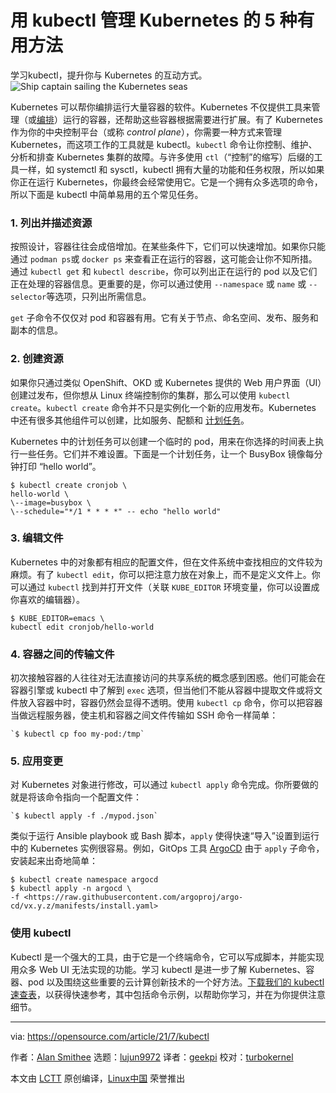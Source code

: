 [#]: subject: (5 useful ways to manage Kubernetes with kubectl)
[#]: via: (https://opensource.com/article/21/7/kubectl)
[#]: author: (Alan Smithee https://opensource.com/users/alansmithee)
[#]: collector: (lujun9972)
[#]: translator: (geekpi)
[#]: reviewer: (turbokernel)
[#]: publisher: ( )
[#]: url: ( )

用 kubectl 管理 Kubernetes 的 5 种有用方法
======
学习kubectl，提升你与 Kubernetes 的互动方式。
![Ship captain sailing the Kubernetes seas][1]

Kubernetes 可以帮你编排运行大量容器的软件。Kubernetes 不仅提供工具来管理（或[编排][2]）运行的容器，还帮助这些容器根据需要进行扩展。有了 Kubernetes 作为你的中央控制平台（或称 _control plane_），你需要一种方式来管理 Kubernetes，而这项工作的工具就是 kubectl。`kubectl` 命令让你控制、维护、分析和排查 Kubernetes 集群的故障。与许多使用 `ctl`（“控制”的缩写）后缀的工具一样，如 systemctl 和 sysctl，kubectl 拥有大量的功能和任务权限，所以如果你正在运行 Kubernetes，你最终会经常使用它。它是一个拥有众多选项的命令，所以下面是 kubectl 中简单易用的五个常见任务。

### 1\. 列出并描述资源

按照设计，容器往往会成倍增加。在某些条件下，它们可以快速增加。如果你只能通过 `podman ps`或 `docker ps` 来查看正在运行的容器，这可能会让你不知所措。通过 `kubectl get` 和 `kubectl describe`，你可以列出正在运行的 pod 以及它们正在处理的容器信息。更重要的是，你可以通过使用 `--namespace` 或 `name` 或 `--selector`等选项，只列出所需信息。

`get` 子命令不仅仅对 pod 和容器有用。它有关于节点、命名空间、发布、服务和副本的信息。

### 2\. 创建资源

如果你只通过类似 OpenShift、OKD 或 Kubernetes 提供的 Web 用户界面（UI）创建过发布，但你想从 Linux 终端控制你的集群，那么可以使用 `kubectl create`。`kubectl create` 命令并不只是实例化一个新的应用发布。Kubernetes 中还有很多其他组件可以创建，比如服务、配额和 [计划任务][3]。

Kubernetes 中的计划任务可以创建一个临时的 pod，用来在你选择的时间表上执行一些任务。它们并不难设置。下面是一个计划任务，让一个 BusyBox 镜像每分钟打印 “hello world”。


```
$ kubectl create cronjob \
hello-world \
\--image=busybox \
\--schedule="*/1 * * * *" -- echo "hello world"
```

### 3\. 编辑文件

Kubernetes 中的对象都有相应的配置文件，但在文件系统中查找相应的文件较为麻烦。有了 `kubectl edit`，你可以把注意力放在对象上，而不是定义文件上。你可以通过 `kubectl` 找到并打开文件（关联 `KUBE_EDITOR` 环境变量，你可以设置成你喜欢的编辑器）。


```
$ KUBE_EDITOR=emacs \
kubectl edit cronjob/hello-world
```

### 4\. 容器之间的传输文件

初次接触容器的人往往对无法直接访问的共享系统的概念感到困惑。他们可能会在容器引擎或 kubectl 中了解到 `exec` 选项，但当他们不能从容器中提取文件或将文件放入容器中时，容器仍然会显得不透明。使用 `kubectl cp` 命令，你可以把容器当做远程服务器，使主机和容器之间文件传输如 SSH 命令一样简单：


```
`$ kubectl cp foo my-pod:/tmp`
```

### 5\. 应用变更

对 Kubernetes 对象进行修改，可以通过 `kubectl apply` 命令完成。你所要做的就是将该命令指向一个配置文件：


```
`$ kubectl apply -f ./mypod.json`
```

类似于运行 Ansible playbook 或 Bash 脚本，`apply` 使得快速“导入”设置到运行中的 Kubernetes 实例很容易。例如，GitOps 工具 [ArgoCD][4] 由于 `apply` 子命令，安装起来出奇地简单：


```
$ kubectl create namespace argocd
$ kubectl apply -n argocd \
-f <https://raw.githubusercontent.com/argoproj/argo-cd/vx.y.z/manifests/install.yaml>
```

### 使用 kubectl

Kubectl 是一个强大的工具，由于它是一个终端命令，它可以写成脚本，并能实现用众多 Web UI 无法实现的功能。学习 kubectl 是进一步了解 Kubernetes、容器、pod 以及围绕这些重要的云计算创新技术的一个好方法。[下载我们的 kubectl 速查表][5]，以获得快速参考，其中包括命令示例，以帮助你学习，并在为你提供注意细节。

--------------------------------------------------------------------------------

via: https://opensource.com/article/21/7/kubectl

作者：[Alan Smithee][a]
选题：[lujun9972][b]
译者：[geekpi](https://github.com/geekpi)
校对：[turbokernel](https://github.com/turbokernel)

本文由 [LCTT](https://github.com/LCTT/TranslateProject) 原创编译，[Linux中国](https://linux.cn/) 荣誉推出

[a]: https://opensource.com/users/alansmithee
[b]: https://github.com/lujun9972
[1]: https://opensource.com/sites/default/files/styles/image-full-size/public/lead-images/ship_captain_devops_kubernetes_steer.png?itok=LAHfIpek (Ship captain sailing the Kubernetes seas)
[2]: https://opensource.com/article/20/11/orchestration-vs-automation
[3]: https://opensource.com/article/20/11/kubernetes-jobs-cronjobs
[4]: https://argoproj.github.io/argo-cd/
[5]: https://opensource.com/downloads/kubectl-cheat-sheet
